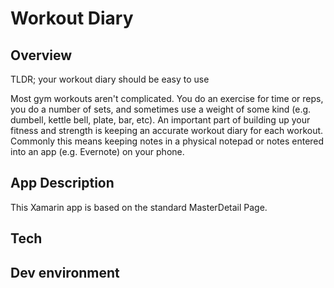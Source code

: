 # Workout Diary

## Overview
TLDR; your workout diary should be easy to use

Most gym workouts aren't complicated. You do an exercise for time or reps, you do a number of sets, and sometimes use a weight of some kind (e.g. dumbell, kettle bell, plate, bar, etc). An important part of building up your fitness and strength is keeping an accurate workout diary for each workout. Commonly this means keeping notes in a physical notepad or notes entered into an app (e.g. Evernote) on your phone. 

## App Description
This Xamarin app is based on the standard MasterDetail Page. 

## Tech

## Dev environment
